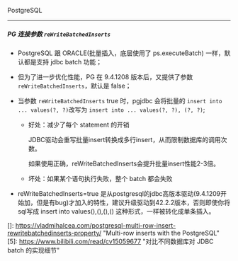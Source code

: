 PostgreSQL

---



##### PG 连接参数 `reWriteBatchedInserts`

- PostgreSQL 跟 ORACLE(批量插入，底层使用了 ps.executeBatch) 一样，默认都是支持 jdbc batch 功能；

- 但为了进一步优化性能，PG 在 9.4.1208 版本后，又提供了参数 `reWriteBatchedInserts`，默认是 false；

- 当参数 `reWriteBatchedInserts` true 时，pgjdbc 会将批量的 `insert into ... values(?, ?)`改写为 `insert into ... values(?, ?), (?, ?)`; 

  - 好处：减少了每个 statement 的开销

    JDBC驱动会重写批量insert转换成多行insert，从而限制数据库的调用次数。

    如果使用正确，reWriteBatchedInserts会提升批量insert性能2-3倍。

  - 坏处：如果某个语句执行失败，整个 batch 都会失败

- reWriteBatchedInserts=true 是从postgresql的jdbc高版本驱动(9.4.1209开始加，但是有bug)才加入的特性，建议升级驱动到42.2.2版本，否则即使你将sql写成 insert into values(),(),(),() 这种形式，一样被转化成单条插入。

[1]: https://jdbc.postgresql.org/	"PostgreSQL JDBC Driver"
[2]: https://jdbc.postgresql.org/documentation/94/connect.html	"JDBC Connecting"
[3]: https://jdbc.postgresql.org/documentation/changelog.html#version_42.2.2 "PostgreSQL JDBC 42.2.2 changelog"
[]: https://vladmihalcea.com/postgresql-multi-row-insert-rewritebatchedinserts-property/ "Multi-row inserts with the PostgreSQL"
[5]: https://www.bilibili.com/read/cv15059677 "对比不同数据库对 JDBC batch 的实现细节"

